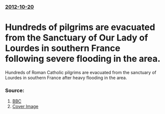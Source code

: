 ### [2012-10-20](/news/2012/10/20/index.md)

# Hundreds of pilgrims are evacuated from the Sanctuary of Our Lady of Lourdes in southern France following severe flooding in the area. 

Hundreds of Roman Catholic pilgrims are evacuated from the sanctuary of Lourdes in southern France after heavy flooding in the area.


### Source:

1. [BBC](http://www.bbc.co.uk/news/world-europe-20019587)
1. [Cover Image](https://ichef-1.bbci.co.uk/news/1024/media/images/63616000/jpg/_63616672_63616671.jpg)
